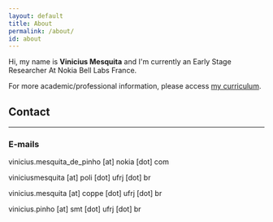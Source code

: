 ```yaml
---
layout: default
title: About
permalink: /about/
id: about
---
```


Hi, my name is **Vinicius Mesquita** and I'm currently an Early Stage Researcher At Nokia Bell Labs France.


For more academic/professional information, please access [my curriculum](/cv).


## Contact
---
### E-mails

vinicius.mesquita_de_pinho [at] nokia [dot] com

viniciusmesquita [at] poli [dot] ufrj [dot] br

vinicius.mesquita [at] coppe [dot] ufrj [dot] br

vinicius.pinho [at] smt [dot] ufrj [dot] br
